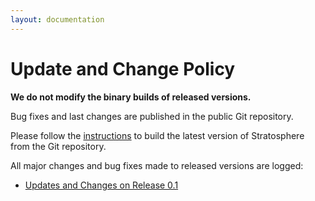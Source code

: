 ```yaml
---
layout: documentation
---
```

Update and Change Policy
========================

**We do not modify the binary builds of released versions.**   

Bug fixes and last changes are published in the public Git repository.
  
 Please follow the
[instructions](buildthesystem.html "buildthesystem")
to build the latest version of Stratosphere from the Git repository.   

All major changes and bug fixes made to released versions are logged:

-   [Updates and Changes on Release
    0.1](updateschangeson0.1.html "updateschangeson0.1")

